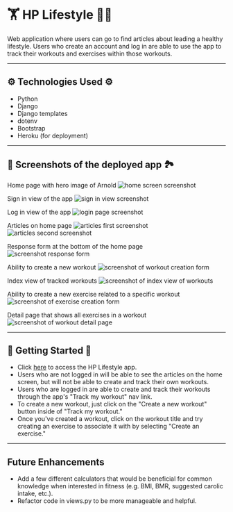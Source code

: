 # 🏋️ HP Lifestyle 🏋️‍♀️
Web application where users can go to find articles about leading a healthy lifestyle. Users who create an account and log in are able to use the app to track their workouts and exercises within those workouts. 

---

## ⚙️ Technologies Used ⚙️

- Python
- Django
- Django templates
- dotenv
- Bootstrap
- Heroku (for deployment)

---

## 📸 Screenshots of the deployed app 🏞

Home page with hero image of Arnold
![home screen screenshot](imgs/home-screen.png)

Sign in view of the app
![sign in view screenshot](imgs/signup.png)

Log in view of the app
![login page screenshot](imgs/login.png)

Articles on home page
![articles first screenshot](imgs/articles1.png)
![articles second screenshot](imgs/articles2.png)

Response form at the bottom of the home page 
![screenshot response form](imgs/response-form.png)

Ability to create a new workout
![screenshot of workout creation form](imgs/create-workout.png)

Index view of tracked workouts
![screenshot of index view of workouts](imgs/index.png)

Ability to create a new exercise related to a specific workout
![screenshot of exercise creation form](imgs/create-exercise.png)

Detail page that shows all exercises in a workout
![screenshot of workout detail page](imgs/detail.png)

---
## 💪 Getting Started 💪
- Click [here](https://hp-lifestyle.herokuapp.com/) to access the HP Lifestyle app. 
- Users who are not logged in will be able to see the articles on the home screen, but will not be able to create and track their own workouts. 
- Users who are logged in are able to create and track their workouts through the app's "Track my workout" nav link.
- To create a new workout, just click on the "Create a new workout" button inside of "Track my workout." 
- Once you've created a workout, click on the workout title and try creating an exercise to associate it with by selecting "Create an exercise."

---
## Future Enhancements
- Add a few different calculators that would be beneficial for common knowledge when interested in fitness (e.g. BMI, BMR, suggested carolic intake, etc.).
- Refactor code in views.py to be more manageable and helpful.